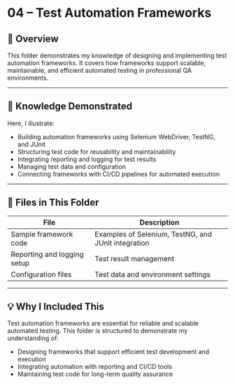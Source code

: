 
# 04 – Test Automation Frameworks

## 📌 Overview
This folder demonstrates my knowledge of designing and implementing test automation frameworks. It covers how frameworks support scalable, maintainable, and efficient automated testing in professional QA environments.

---

## 🎯 Knowledge Demonstrated
Here, I illustrate:
- Building automation frameworks using Selenium WebDriver, TestNG, and JUnit
- Structuring test code for reusability and maintainability
- Integrating reporting and logging for test results
- Managing test data and configuration
- Connecting frameworks with CI/CD pipelines for automated execution

---

## 📂 Files in This Folder
| File | Description |
|------|-------------|
| Sample framework code | Examples of Selenium, TestNG, and JUnit integration |
| Reporting and logging setup | Test result management |
| Configuration files | Test data and environment settings |

---

## 💡 Why I Included This
Test automation frameworks are essential for reliable and scalable automated testing. This folder is structured to demonstrate my understanding of:

- Designing frameworks that support efficient test development and execution
- Integrating automation with reporting and CI/CD tools
- Maintaining test code for long-term quality assurance

